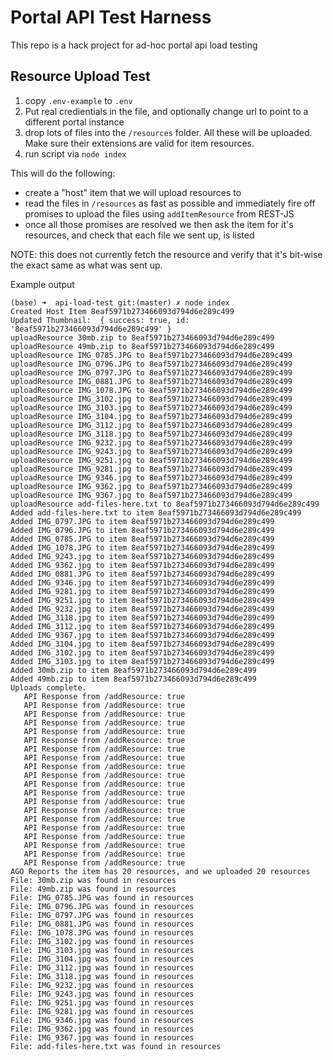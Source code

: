 # Portal API Test Harness

This repo is a hack project for ad-hoc portal api load testing

## Resource Upload Test
1) copy `.env-example` to `.env`
2) Put real credientials in the file, and optionally change url to point to a different portal instance
3) drop lots of files into the `/resources` folder. All these will be uploaded. Make sure their extensions are valid for item resources.
4) run script via `node index`

This will do the following:
- create a "host" item that we will upload resources to
- read the files in `/resources` as fast as possible and immediately fire off promises to upload the files using `addItemResource` from REST-JS
- once all those promises are resolved we then ask the item for it's resources, and check that each file we sent up, is listed

NOTE: this does not currently fetch the resource and verify that it's bit-wise the exact same as what was sent up.

Example output
```
(base) ➜  api-load-test git:(master) ✗ node index
Created Host Item 8eaf5971b273466093d794d6e289c499
Updated Thumbnail:  { success: true, id: '8eaf5971b273466093d794d6e289c499' }
uploadResource 30mb.zip to 8eaf5971b273466093d794d6e289c499
uploadResource 49mb.zip to 8eaf5971b273466093d794d6e289c499
uploadResource IMG_0785.JPG to 8eaf5971b273466093d794d6e289c499
uploadResource IMG_0796.JPG to 8eaf5971b273466093d794d6e289c499
uploadResource IMG_0797.JPG to 8eaf5971b273466093d794d6e289c499
uploadResource IMG_0881.JPG to 8eaf5971b273466093d794d6e289c499
uploadResource IMG_1078.JPG to 8eaf5971b273466093d794d6e289c499
uploadResource IMG_3102.jpg to 8eaf5971b273466093d794d6e289c499
uploadResource IMG_3103.jpg to 8eaf5971b273466093d794d6e289c499
uploadResource IMG_3104.jpg to 8eaf5971b273466093d794d6e289c499
uploadResource IMG_3112.jpg to 8eaf5971b273466093d794d6e289c499
uploadResource IMG_3118.jpg to 8eaf5971b273466093d794d6e289c499
uploadResource IMG_9232.jpg to 8eaf5971b273466093d794d6e289c499
uploadResource IMG_9243.jpg to 8eaf5971b273466093d794d6e289c499
uploadResource IMG_9251.jpg to 8eaf5971b273466093d794d6e289c499
uploadResource IMG_9281.jpg to 8eaf5971b273466093d794d6e289c499
uploadResource IMG_9346.jpg to 8eaf5971b273466093d794d6e289c499
uploadResource IMG_9362.jpg to 8eaf5971b273466093d794d6e289c499
uploadResource IMG_9367.jpg to 8eaf5971b273466093d794d6e289c499
uploadResource add-files-here.txt to 8eaf5971b273466093d794d6e289c499
Added add-files-here.txt to item 8eaf5971b273466093d794d6e289c499
Added IMG_0797.JPG to item 8eaf5971b273466093d794d6e289c499
Added IMG_0796.JPG to item 8eaf5971b273466093d794d6e289c499
Added IMG_0785.JPG to item 8eaf5971b273466093d794d6e289c499
Added IMG_1078.JPG to item 8eaf5971b273466093d794d6e289c499
Added IMG_9243.jpg to item 8eaf5971b273466093d794d6e289c499
Added IMG_9362.jpg to item 8eaf5971b273466093d794d6e289c499
Added IMG_0881.JPG to item 8eaf5971b273466093d794d6e289c499
Added IMG_9346.jpg to item 8eaf5971b273466093d794d6e289c499
Added IMG_9281.jpg to item 8eaf5971b273466093d794d6e289c499
Added IMG_9251.jpg to item 8eaf5971b273466093d794d6e289c499
Added IMG_9232.jpg to item 8eaf5971b273466093d794d6e289c499
Added IMG_3118.jpg to item 8eaf5971b273466093d794d6e289c499
Added IMG_3112.jpg to item 8eaf5971b273466093d794d6e289c499
Added IMG_9367.jpg to item 8eaf5971b273466093d794d6e289c499
Added IMG_3104.jpg to item 8eaf5971b273466093d794d6e289c499
Added IMG_3102.jpg to item 8eaf5971b273466093d794d6e289c499
Added IMG_3103.jpg to item 8eaf5971b273466093d794d6e289c499
Added 30mb.zip to item 8eaf5971b273466093d794d6e289c499
Added 49mb.zip to item 8eaf5971b273466093d794d6e289c499
Uploads complete.
   API Response from /addResource: true
   API Response from /addResource: true
   API Response from /addResource: true
   API Response from /addResource: true
   API Response from /addResource: true
   API Response from /addResource: true
   API Response from /addResource: true
   API Response from /addResource: true
   API Response from /addResource: true
   API Response from /addResource: true
   API Response from /addResource: true
   API Response from /addResource: true
   API Response from /addResource: true
   API Response from /addResource: true
   API Response from /addResource: true
   API Response from /addResource: true
   API Response from /addResource: true
   API Response from /addResource: true
   API Response from /addResource: true
   API Response from /addResource: true
AGO Reports the item has 20 resources, and we uploaded 20 resources
File: 30mb.zip was found in resources
File: 49mb.zip was found in resources
File: IMG_0785.JPG was found in resources
File: IMG_0796.JPG was found in resources
File: IMG_0797.JPG was found in resources
File: IMG_0881.JPG was found in resources
File: IMG_1078.JPG was found in resources
File: IMG_3102.jpg was found in resources
File: IMG_3103.jpg was found in resources
File: IMG_3104.jpg was found in resources
File: IMG_3112.jpg was found in resources
File: IMG_3118.jpg was found in resources
File: IMG_9232.jpg was found in resources
File: IMG_9243.jpg was found in resources
File: IMG_9251.jpg was found in resources
File: IMG_9281.jpg was found in resources
File: IMG_9346.jpg was found in resources
File: IMG_9362.jpg was found in resources
File: IMG_9367.jpg was found in resources
File: add-files-here.txt was found in resources
```